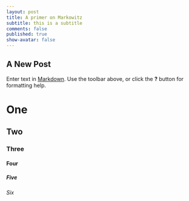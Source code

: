 ```yaml
---
layout: post
title: A primer on Markowitz
subtitle: this is a subtitle
comments: false
published: true
show-avatar: false
---
```

## A New Post

Enter text in [Markdown](http://daringfireball.net/projects/markdown/). Use the toolbar above, or click the **?** button for formatting help.

# One
## Two
### Three
#### Four
##### Five
###### Six
